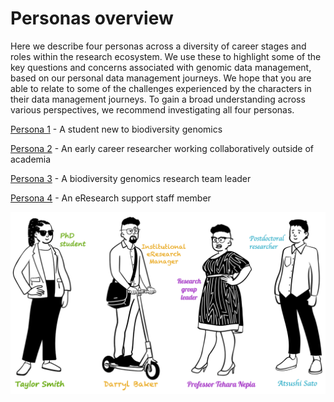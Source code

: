 # Personas overview

Here we describe four personas across a diversity of career stages and roles within the research ecosystem. We use these to highlight some of the key questions and concerns associated with genomic data management, based on our personal data management journeys. We hope that you are able to relate to some of the challenges experienced by the characters in their data management journeys. To gain a broad understanding across various perspectives, we recommend investigating all four personas.

[Persona 1](https://genomicsaotearoa.github.io/data-management-resources/personas/persona1/) - A student new to biodiversity genomics 

[Persona 2](https://genomicsaotearoa.github.io/data-management-resources/personas/persona2/) - An early career researcher working collaboratively outside of academia 

[Persona 3](https://genomicsaotearoa.github.io/data-management-resources/personas/persona3/) - A biodiversity genomics research team leader

[Persona 4](https://genomicsaotearoa.github.io/data-management-resources/personas/persona4/) - An eResearch support staff member

<img src="../figures/research-team.png" alt="Black outline drawings of four people representing diverse perspectives across the research system, including students, postdocs, team leaders, and eResearch support staff">
